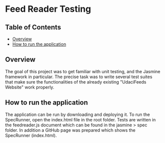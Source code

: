 # Feed Reader Testing

## Table of Contents

- [Overview](#overview)
- [How to run the application](#how-to-run-the-application)


## Overview
The goal of this project was to get familiar with unit testing, and the Jasmine framework in particular. The precise task was to write several test suites that make sure the functionalities of the already existing "UdaciFeeds Website" work properly.


## How to run the application

The application can be run by downloading and deploying it. To run the SpecRunner, open the index.html file in the root folder. Tests are written in the feedreader.js document which can be found in the jasmine > spec folder. In addition a GitHub page was prepared which shows the SpecRunner (index.html).
